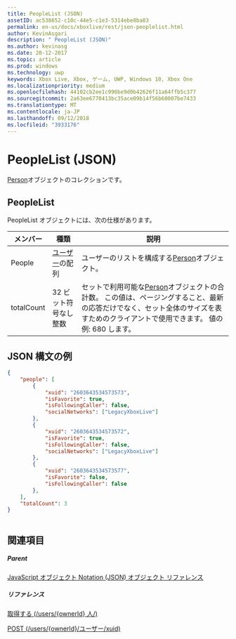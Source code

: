 ```yaml
---
title: PeopleList (JSON)
assetID: ac538652-c10c-44e5-c1e3-5314ebe8ba83
permalink: en-us/docs/xboxlive/rest/json-peoplelist.html
author: KevinAsgari
description: " PeopleList (JSON)"
ms.author: kevinasg
ms.date: 20-12-2017
ms.topic: article
ms.prod: windows
ms.technology: uwp
keywords: Xbox Live, Xbox, ゲーム, UWP, Windows 10, Xbox One
ms.localizationpriority: medium
ms.openlocfilehash: 44102cb2ee1c996be9d0b42626f11a64ffb5c377
ms.sourcegitcommit: 2a63ee6770413bc35ace09b14f56b60007be7433
ms.translationtype: MT
ms.contentlocale: ja-JP
ms.lasthandoff: 09/12/2018
ms.locfileid: "3933176"
---
```

# <a name="peoplelist-json"></a>PeopleList (JSON)
[Person](json-person.md)オブジェクトのコレクションです。 
<a id="ID4ER"></a>

 
## <a name="peoplelist"></a>PeopleList
 
PeopleList オブジェクトには、次の仕様があります。
 
| メンバー| 種類| 説明| 
| --- | --- | --- | 
| People| [ユーザー](json-person.md)の配列| ユーザーのリストを構成する[Person](json-person.md)オブジェクト。| 
| totalCount| 32 ビット符号なし整数| セットで利用可能な[Person](json-person.md)オブジェクトの合計数。 この値は、ページングすること、最新の応答だけでなく、セット全体のサイズを表すためのクライアントで使用できます。 値の例: 680 します。| 
  
<a id="ID4EAC"></a>

 
## <a name="sample-json-syntax"></a>JSON 構文の例
 

```json
{
    "people": [
        {
            "xuid": "2603643534573573",
            "isFavorite": true,
            "isFollowingCaller": false,
            "socialNetworks": ["LegacyXboxLive"]
        },
        {
            "xuid": "2603643534573572",
            "isFavorite": true,
            "isFollowingCaller": false,
            "socialNetworks": ["LegacyXboxLive"]
        },
        {
            "xuid": "2603643534573577",
            "isFavorite": false,
            "isFollowingCaller": false
        },
    ],
    "totalCount": 3
}
    
```

  
<a id="ID4EJC"></a>

 
## <a name="see-also"></a>関連項目
 
<a id="ID4ELC"></a>

 
##### <a name="parent"></a>Parent 

[JavaScript オブジェクト Notation (JSON) オブジェクト リファレンス](atoc-xboxlivews-reference-json.md)

  
<a id="ID4EVC"></a>

 
##### <a name="reference"></a>リファレンス 

[取得する (/users/{ownerId} 人/)](../uri/people/uri-usersowneridpeopleget.md)

 [POST (/users/{ownerId}/ユーザー/xuid)](../uri/people/uri-usersowneridpeoplexuidspost.md)

   